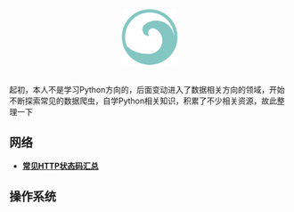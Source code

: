 <div align="center">
    <img src="/assets/img/logo.png" width="100px">
</div>
<br>

起初，本人不是学习Python方向的，后面变动进入了数据相关方向的领域，开始不断探索常见的数据爬虫，自学Python相关知识，积累了不少相关资源，故此整理一下

## 网络
- **[常见HTTP状态码汇总](/web-rel/http-status-code.md)**


## 操作系统
